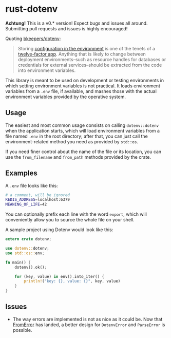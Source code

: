 rust-dotenv
====

**Achtung!** This is a v0.\* version! Expect bugs and issues all around.
Submitting pull requests and issues is highly encouraged!

Quoting [bkeepers/dotenv][dotenv]:

> Storing [configuration in the environment](http://www.12factor.net/config)
> is one of the tenets of a [twelve-factor app](http://www.12factor.net/).
> Anything that is likely to change between deployment environments–such as
> resource handles for databases or credentials for external services–should
> be extracted from the code into environment variables.

This library is meant to be used on development or testing environments in
which setting environment variables is not practical. It loads environment
variables from a `.env` file, if available, and mashes those with the actual
environment variables provided by the operative system.

Usage
----

The easiest and most common usage consists on calling `dotenv::dotenv` when the
application starts, which will load environment variables from a file named
`.env` in the root directory; after that, you can just call the
environment-related method you need as provided by `std::os`.

If you need finer control about the name of the file or its location, you can
use the `from_filename` and `from_path` methods provided by the crate.

Examples
----

A `.env` file looks like this:

```sh
# a comment, will be ignored
REDIS_ADDRESS=localhost:6379
MEANING_OF_LIFE=42
```

You can optionally prefix each line with the word `export`, which will
conveniently allow you to source the whole file on your shell.

A sample project using Dotenv would look like this:

```rust
extern crate dotenv;

use dotenv::dotenv;
use std::os::env;

fn main() {
    dotenv().ok();

    for (key, value) in env().into_iter() {
        println!("key: {}, value: {}", key, value)
    }
}
```

Issues
----

* The way errors are implemented is not as nice as it could be. Now that
[FromError][fromerror] has landed, a better design for `DotenvError` and
`ParseError` is possible.

[dotenv]: https://github.com/bkeepers/dotenv
[fromerror]: https://github.com/aturon/rfcs/blob/error-chaining/active/0000-error-chaining.md
